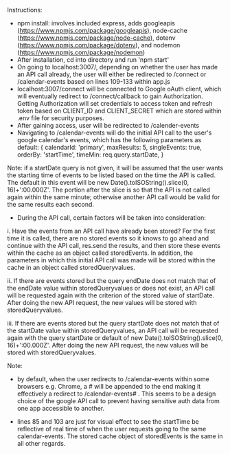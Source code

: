 Instructions:
- npm install: involves included express, adds googleapis (https://www.npmjs.com/package/googleapis), node-cache (https://www.npmjs.com/package/node-cache), dotenv (https://www.npmjs.com/package/dotenv), and nodemon (https://www.npmjs.com/package/nodemon)
- After installation, cd into directory and run 'npm start'
- On going to localhost:3007/, depending on whether the user has made an API call already, the user will either be redirected to /connect or /calendar-events based on lines 109-133 within app.js
- localhost:3007/connect will be connected to Google oAuth client, which will eventually redirect to /connect/callback to gain Authorization. Getting Authorization will set credentials to access token and refresh token based on CLIENT_ID and CLIENT_SECRET which are stored within .env file for security purposes.
- After gaining access, user will be redirected to /calender-events
- Navigating to /calendar-events will do the initial API call to the user's google calendar's events, which has the following parameters as default:
{
  calendarId: 'primary',
  maxResults: 5,
  singleEvents: true,
  orderBy: 'startTime',
  timeMin: req.query.startDate,
}

Note: if a startDate query is not given, it will be assumed that the user wants the starting time of events to be listed based on the time the API is called. The default in this event will be new Date().toISOString().slice(0, 16)+':00.000Z'. The portion after the slice is so that the API is not called again within the same minute; otherwise another API call would be valid for the same results each second.

- During the API call, certain factors will be taken into consideration:

i.  Have the events from an API call have already been stored? For the first time it is called, there are no stored events so it knows to go ahead and continue with the API call, res.send the results, and then store these events within the cache as an object called storedEvents. In addition, the parameters in which this initial API call was made will be stored within the cache in an object called storedQueryvalues.

 ii.  If there are events stored but the query endDate does not match that of the endDate value within storedQueryvalues or does not exist, an API call will be requested again with the criterion of the stored value of startDate. After doing the new API request, the new values will be stored with storedQueryvalues.

 iii. If there are events stored but the query startDate does not match that of the startDate value within storedQueryvalues, an API call will be requested again with the query startDate or default of new Date().toISOString().slice(0, 16)+':00.000Z'. After doing the new API request, the new values will be stored with storedQueryvalues.

Note:
- by default, when the user redirects to /calendar-events within some browsers e.g. Chrome, a # will be appended to the end making it effectively a redirect to /calendar-events# . This seems to be a design choice of the google API call to prevent having sensitive auth data from one app accessible to another.

- lines 85 and 103 are just for visual effect to see the startTime be reflective of real time of when the user requests going to the same calendar-events. The stored cache object of storedEvents is the same in all other regards.

